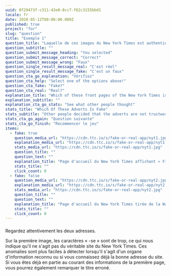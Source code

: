 ```yaml
---
uuid: 0f29473f-c311-43e0-8cc7-f62c3155bbd1
locale: fr
date: 2020-05-12T00:00:00.000Z
published: true
project: "for"
slug: "question"
title: "Exemple 1"
question_title: "Laquelle de ces images du New York Times est authentique?"
question_subtitle: ""
question_submit_message_heading: "You selected"
question_submit_message_correct: "Correct"
question_submit_message_wrong: "Faux"
question_single_result_message_real: "C'est réel"
question_single_result_message_fake: "C'est un faux"
question_cta_go_explanation: "Vérifiez"
question_cta_help: "Select one of the options above!"
question_cta_fake: "Fake?"
question_cta_real: "Real?"
explanation_title: "Which of these front pages of the New York Times is fake?"
explanation_subtitle: ""
explanation_cta_go_stats: "See what other people thought"
stats_title: "Which Of These Adverts Is Fake"
stats_subtitle: "Other people decided that the adverts are not trustworthy"
stats_cta_go_again: "Question suivante"
stats_cta_go_finish: "Recommencer le jeu"
items:
  - fake: true
    question_media_url: "https://cdn.ttc.io/s/fake-or-real-app/nyt1.jpg"
    explanation_media_url: "https://cdn.ttc.io/s/fake-or-real-app/nyt1.jpg"
    stats_media_url: "https://cdn.ttc.io/s/fake-or-real-app/nyt1.jpg"
    question_title: ""
    question_text: ""
    explanation_title: "Page d'accueil du New York Times affichant « Fin de la guerre en Iraq"
    stats_title: ""
    click_count: 0
  - fake: false
    question_media_url: "https://cdn.ttc.io/s/fake-or-real-app/nyt2.jpg"
    explanation_media_url: "https://cdn.ttc.io/s/fake-or-real-app/nyt2.jpg"
    stats_media_url: "https://cdn.ttc.io/s/fake-or-real-app/nyt2.jpg"
    question_title: ""
    question_text: ""
    explanation_title: "Page d'accueil du New York Times tirée de la Wayback Machine"
    stats_title: ""
    click_count: 0
---
```

### 

Regardez attentivement les deux adresses. 

Sur la première image, les caractères « -se » sont de trop, ce qui nous indique qu'il ne s'agit pas du véritable site du New York Times. Ces anomalies sont plus faciles à détecter lorsqu'il s'agit d'un organe d'information reconnu ou si vous connaissez déjà la bonne adresse du site. Si vous êtes déjà en partie au courant des informations de la première page, vous pourrez également remarquer le titre erroné.
